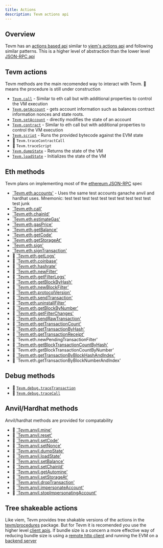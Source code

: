 ```yaml
---
title: Actions
description: Tevm actions api
---
```


## Overview

Tevm has an [actions based api](/reference/tevm/actions-types/api) similar to [viem's actions api](https://viem.sh/docs/actions/public/getbalance) and following similar patterns. This is a higher level of abstraction than the lower level [JSON-RPC api](/learn/json-rpc)

## Tevm actions

Tevm methods are the main recomended way to interact with Tevm. 🚧 means the procedure is still under construction

- [`Tevm.call`](/reference/tevm/actions-types/type-aliases/callhandler) - Similar to eth call but with additional properties to control the VM execution
- [`Tevm.getAccount`](/reference/tevm/actions-types/type-aliases/getaccounthandler) - gets account information such as balances contract information nonces and state roots.
- [`Tevm.setAccount`](/reference/tevm/actions-types/type-aliases/setaccounthandler) - directly modifies the state of an account
- [`Tevm.contract`](/reference/tevm/actions-types/type-aliases/callhandler) - Similar to eth call but with additional properties to control the VM execution
- [`Tevm.script`](/reference/tevm/actions-types/type-aliases/scripthandler) - Runs the provided bytecode against the EVM state
- 🚧 `Tevm.traceContractCall`
- 🚧 `Tevm.traceScript`
- [`Tevm.dumpState`](/reference/tevm/actions-types/type-aliases/dumpstatehandler) - Returns the state of the VM
- [`Tevm.loadState`](/reference/tevm/actions-types/type-aliases/loadstatehandler) - Initializes the state of the VM

## Eth methods

Tevm plans on implementing most of the [ethereum JSON-RPC](https://ethereum.org/developers/docs/apis/json-rpc) spec

- [`Tevm.eth.accounts'](/reference/tevm/actions-types/type-aliases/ethaccountshandler) - Uses the same test accounts ganache anvil and hardhat uses. Mnemonic:          test test test test test test test test test test test junk
- [`Tevm.eth.call'](/reference/tevm/actions-types/type-aliases/ethcallhandler)
- [`Tevm.eth.chainId'](/reference/tevm/actions-types/type-aliases/ethchainidhandler)
- [`Tevm.eth.estimateGas'](/reference/tevm/actions-types/type-aliases/ethestimategashandler)
- [`Tevm.eth.gasPrice'](/reference/tevm/actions-types/type-aliases/ethgaspricehandler)
- [`Tevm.eth.getBalance'](/reference/tevm/actions-types/type-aliases/ethgetbalancehandler)
- [`Tevm.eth.getCode'](/reference/tevm/actions-types/type-aliases/ethgetcodehandler)
- [`Tevm.eth.getStorageAt'](/reference/tevm/actions-types/type-aliases/ethgetcodehandler)
- [`Tevm.eth.sign'](/reference/tevm/actions-types/type-aliases/ethsignhandler)
- [`Tevm.eth.signTransaction'](/reference/tevm/actions-types/type-aliases/ethsigntransactionhandler)
- 🚧 [`Tevm.eth.getLogs'](/reference/tevm/actions-types/type-aliases/ethgetlogshandler)
- 🚧 [`Tevm.eth.coinbase'](/reference/tevm/actions-types/type-aliases/ethcoinbasehandler)
- 🚧 [`Tevm.eth.hashrate'](/reference/tevm/actions-types/type-aliases/ethhashratehandler)
- 🚧 [`Tevm.eth.newFilter'](/reference/tevm/actions-types/type-aliases/ethnewfilterhandler)
- 🚧 [`Tevm.eth.getFilterLogs'](/reference/tevm/actions-types/type-aliases/ethgetfilterlogshandler)
- 🚧 [`Tevm.eth.getBlockByHash'](/reference/tevm/actions-types/type-aliases/ethgetblockbyhashhandler)
- 🚧 [`Tevm.eth.newBlockFilter'](/reference/tevm/actions-types/type-aliases/ethnewblockfilterhandler)
- 🚧 [`Tevm.eth.protocolVersion'](/reference/tevm/actions-types/type-aliases/ethprotocolversionhandler)
- 🚧 [`Tevm.eth.sendTransaction'](/reference/tevm/actions-types/type-aliases/ethsendtransactionhandler)
- 🚧 [`Tevm.eth.uninstallFilter'](/reference/tevm/actions-types/type-aliases/ethuninstallfilterhandler)
- 🚧 [`Tevm.eth.getBlockByNumber'](/reference/tevm/actions-types/type-aliases/ethgetblockbynumberhandler)
- 🚧 [`Tevm.eth.getFilterChanges'](/reference/tevm/actions-types/type-aliases/ethgetfilterchangeshandler)
- 🚧 [`Tevm.eth.sendRawTransaction'](/reference/tevm/actions-types/type-aliases/ethsendrawtransactionhandler)
- 🚧 [`Tevm.eth.getTransactionCount'](/reference/tevm/actions-types/type-aliases/ethgettransactioncounthandler)
- 🚧 [`Tevm.eth.getTransactionByHash'](/reference/tevm/actions-types/type-aliases/ethgettransactionbyhashhandler)
- 🚧 [`Tevm.eth.getTransactionReceipt'](/reference/tevm/actions-types/type-aliases/ethgettransactionreceipthandler)
- 🚧 `Tevm.eth.newPendingTransactionFilter'
- 🚧 [`Tevm.eth.getBlockTransactionCountByHash'](/reference/tevm/actions-types/type-aliases/ethgetblocktransactioncountbyhashhandler)
- 🚧 `Tevm.eth.getBlockTransactionCountByNumber'
- 🚧 [`Tevm.eth.getTransactionByBlockHashAndIndex'](/reference/tevm/actions-types/type-aliases/ethgettransactionbyblockhashandindexhandler)
- 🚧 `Tevm.eth.getTransactionByBlockNumberAndIndex'

## Debug methods

- 🚧 [`Tevm.debug.traceTransaction`](/reference/tevm/actions-types/type-aliases/debugtracetransactionhandler)
- 🚧 [`Tevm.debug.traceCall`](/reference/tevm/actions-types/type-aliases/debugtracecallhandler)

## Anvil/Hardhat methods

Anvil/hardhat methods are provided for compatability

- 🚧 [`Tevm.anvil.mine'](/reference/tevm/actions-types/type-aliases/anvilminehandler)
- 🚧 [`Tevm.anvil.reset'](/reference/tevm/actions-types/type-aliases/anvilresethandler)
- 🚧 [`Tevm.anvil.setCode'](/reference/tevm/actions-types/type-aliases/anvilsetcodehandler)
- 🚧 [`Tevm.anvil.setNonce'](/reference/tevm/actions-types/type-aliases/anvilsetnoncehandler)
- 🚧 [`Tevm.anvil.dumpState'](/reference/tevm/actions-types/type-aliases/anvildumpstatehandler)
- 🚧 [`Tevm.anvil.loadState'](/reference/tevm/actions-types/type-aliases/anvilloadstatehandler)
- 🚧 [`Tevm.anvil.setBalance'](/reference/tevm/actions-types/type-aliases/anvilsetbalancehandler)
- 🚧 [`Tevm.anvil.setChainId'](/reference/tevm/actions-types/type-aliases/anvilsetchainidhandler)
- 🚧 [`Tevm.anvil.getAutomine'](/reference/tevm/actions-types/type-aliases/anvilgetautominehandler)
- 🚧 [`Tevm.anvil.setStorageAt'](/reference/tevm/actions-types/type-aliases/anvilsetstorageathandler)
- 🚧 [`Tevm.anvil.dropTransaction'](/reference/tevm/actions-types/type-aliases/anvildroptransactionhandler)
- 🚧 [`Tevm.anvil.impersonateAccount'](/reference/tevm/actions-types/type-aliases/anvilimpersonateaccounthandler)
- 🚧 [`Tevm.anvil.stopImpersonatingAccount'](/reference/tevm/actions-types/type-aliases/anvilstopimpersonatingaccounthandler)

## Tree shakeable actions

Like viem, Tevm provides tree shakable versions of the actions in the [tevm/procedures](/reference/tevm/procedures/api) package. But for Tevm it is recomended you use the higher level [client apis](/learn/clients). If bundle size is a concern a more effective way of reducing bundle size is using a [remote http client](/reference/tevm/http-client/api) and running the EVM on a [backend server](/reference/tevm/server/api)

